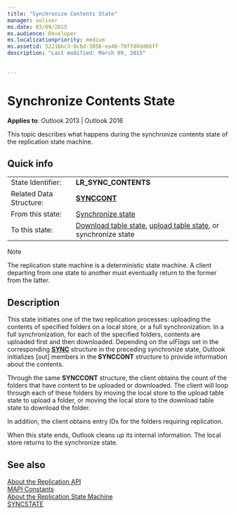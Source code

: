 ```yaml
---
title: "Synchronize Contents State"
manager: soliver
ms.date: 03/09/2015
ms.audience: Developer
ms.localizationpriority: medium
ms.assetid: 52216bc3-8cbd-3856-ea46-78f7d0dd66ff
description: "Last modified: March 09, 2015"
 
 
---
```


# Synchronize Contents State

**Applies to**: Outlook 2013 | Outlook 2016
  
 This topic describes what happens during the synchronize contents state of the replication state machine.
  
## Quick info

|||
|:-----|:-----|
|State Identifier:  <br/> |**LR_SYNC_CONTENTS** <br/> |
|Related Data Structure:  <br/> |**[SYNCCONT](synccont.md)** <br/> |
|From this state:  <br/> |[Synchronize state](synchronize-state.md) <br/> |
|To this state:  <br/> |[Download table state](download-table-state.md), [upload table state](upload-table-state.md), or synchronize state  <br/> |

> [!NOTE]
> The replication state machine is a deterministic state machine. A client departing from one state to another must eventually return to the former from the latter.
  
## Description

This state initiates one of the two replication processes: uploading the contents of specified folders on a local store, or a full synchronization. In a full synchronization, for each of the specified folders, contents are uploaded first and then downloaded. Depending on the *ulFlags* set in the corresponding **[SYNC](sync.md)** structure in the preceding synchronize state, Outlook initializes [out] members in the **SYNCCONT** structure to provide information about the contents.
  
Through the same **SYNCCONT** structure, the client obtains the count of the folders that have content to be uploaded or downloaded. The client will loop through each of these folders by moving the local store to the upload table state to upload a folder, or moving the local store to the download table state to download the folder.
  
In addition, the client obtains entry IDs for the folders requiring replication.
  
When this state ends, Outlook cleans up its internal information. The local store returns to the synchronize state.
  
## See also

[About the Replication API](about-the-replication-api.md)  
[MAPI Constants](mapi-constants.md)  
[About the Replication State Machine](about-the-replication-state-machine.md)  
[SYNCSTATE](syncstate.md)
